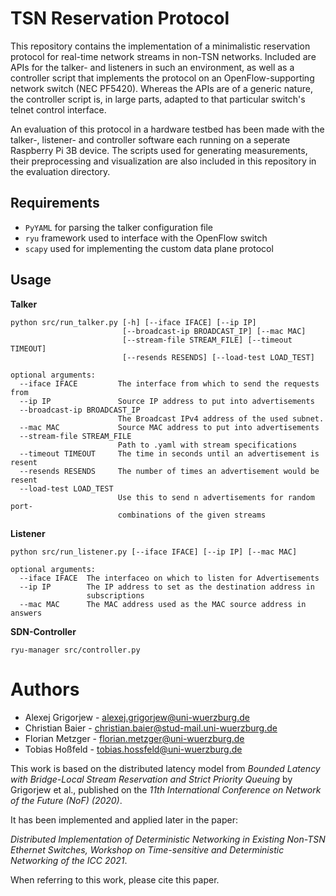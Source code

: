 # TSN Reservation Protocol

This repository contains the implementation of a minimalistic reservation protocol for real-time network streams in non-TSN networks.
Included are APIs for the talker- and listeners in such an environment, as well as a controller script that implements the protocol on an OpenFlow-supporting network switch (NEC PF5420).
Whereas the APIs are of a generic nature, the controller script is, in large parts, adapted to that particular switch's telnet control interface.

An evaluation of this protocol in a hardware testbed has been made with the talker-, listener- and controller software each running on a seperate Raspberry Pi 3B device.
The scripts used for generating measurements, their preprocessing and visualization are also included in this repository in the evaluation directory.

## Requirements

+ `PyYAML` for parsing the talker configuration file
+ `ryu` framework used to interface with the OpenFlow switch
+ `scapy` used for implementing the custom data plane protocol

## Usage

__Talker__

```
python src/run_talker.py [-h] [--iface IFACE] [--ip IP]
                         [--broadcast-ip BROADCAST_IP] [--mac MAC]
                         [--stream-file STREAM_FILE] [--timeout TIMEOUT]
                         [--resends RESENDS] [--load-test LOAD_TEST]

optional arguments:
  --iface IFACE         The interface from which to send the requests from
  --ip IP               Source IP address to put into advertisements
  --broadcast-ip BROADCAST_IP
                        The Broadcast IPv4 address of the used subnet.
  --mac MAC             Source MAC address to put into advertisements
  --stream-file STREAM_FILE
                        Path to .yaml with stream specifications
  --timeout TIMEOUT     The time in seconds until an advertisement is resent
  --resends RESENDS     The number of times an advertisement would be resent
  --load-test LOAD_TEST
                        Use this to send n advertisements for random port-
                        combinations of the given streams
```

__Listener__

```
python src/run_listener.py [--iface IFACE] [--ip IP] [--mac MAC]

optional arguments:
  --iface IFACE  The interfaceo on which to listen for Advertisements
  --ip IP        The IP address to set as the destination address in
                 subscriptions
  --mac MAC      The MAC address used as the MAC source address in answers
```

__SDN-Controller__


```
ryu-manager src/controller.py
```

# Authors

* Alexej Grigorjew - alexej.grigorjew@uni-wuerzburg.de
* Christian Baier - christian.baier@stud-mail.uni-wuerzburg.de
* Florian Metzger - florian.metzger@uni-wuerzburg.de
* Tobias Hoßfeld - tobias.hossfeld@uni-wuerzburg.de

This work is based on the distributed latency model from _Bounded Latency with Bridge-Local Stream Reservation and Strict Priority Queuing_ by Grigorjew et al., published on the _11th International Conference on Network of the Future (NoF) (2020)_.

It has been implemented and applied later in the paper:

*_Distributed Implementation of Deterministic Networking in Existing Non-TSN Ethernet Switches_, Workshop on Time-sensitive and Deterministic Networking of the ICC 2021*.

When referring to this work, please cite this paper.
